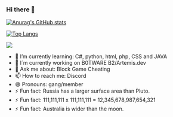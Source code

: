 ### Hi there 👋


[![Anurag's GitHub stats](https://github-readme-stats.vercel.app/api?username=pvpb0t&show_icons=true&theme=tokyonight)](https://github.com/anuraghazra/github-readme-stats)


[![Top Langs](https://github-readme-stats.vercel.app/api/top-langs/?username=pvpb0t&layout=compact)](https://github.com/anuraghazra/github-readme-stats)

![](https://komarev.com/ghpvc/?username=pvpb0t&color=blueviolet)


- 🌱 I’m currently learning: C#, python, html, php, CSS and JAVA
- 🔏 I´m currently working on B0TWARE B2/Artemis.dev
- 💬 Ask me about: Block Game Cheating
- 📫 How to reach me: Discord
- 😄 Pronouns: gang/member
- ⚡ Fun fact: Russia has a larger surface area than Pluto.
- ⚡ Fun fact: 111,111,111 x 111,111,111 = 12,345,678,987,654,321
- ⚡ Fun fact: Australia is wider than the moon.
